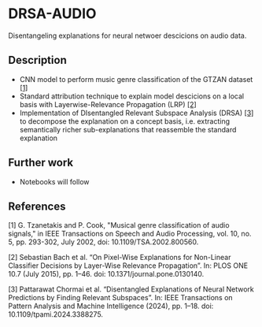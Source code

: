 # DRSA-AUDIO
Disentangeling explanations for neural netwoer descicions on audio data.

## Description
- CNN model to perform music genre classification of the GTZAN dataset [[1]](#1)
- Standard attribution technique to explain model descicions on a local basis with Layerwise-Relevance Propagation (LRP) [[2]](#2)
- Implementation of DIsentangled Relevant Subspace Analysis (DRSA) [[3]](#3) to decompose the explanation on a concept basis, i.e. extracting semantically richer sub-explanations that reassemble the standard explanation

## Further work
- Notebooks will follow

## References
<a id="1">[1]</a> 
G. Tzanetakis and P. Cook, "Musical genre classification of audio signals," in IEEE Transactions on Speech and Audio Processing, vol. 10, no. 5, pp. 293-302, July 2002, doi: 10.1109/TSA.2002.800560.

<a id="2">[2]</a> 
Sebastian Bach et al. “On Pixel-Wise Explanations for Non-Linear Classifier Decisions by Layer-Wise Relevance Propagation”. In: PLOS ONE 10.7 (July 2015), pp. 1–46. doi: 10.1371/journal.pone.0130140. 

<a id="3">[3]</a> 
Pattarawat Chormai et al. “Disentangled Explanations of Neural Network Predictions by Finding Relevant Subspaces”. In: IEEE Transactions on Pattern Analysis and Machine Intelligence (2024), pp. 1–18. doi: 10.1109/tpami.2024.3388275.
